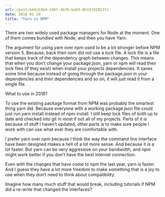 ```yaml
---
url: /post/e44cb3b4-2d0f-4b76-ba03-8b157d2053fc
date: 2018-01-29
title: "Yarn vs NPM"
---
```


There are two widely used package managers for Node at the moment. One of them comes bundled with Node, and then you have Yarn.



The argument for using yarn over npm used to be a lot stronger before NPM version 5. Because, back then nom did not use a lock file. A lock file is a file that keeps track of the dependency graph between changes. This means that when you don&#8217;t change your package.json, yarn or npm will read their lock files (if they exist) when install your projects dependencies. It saves some time because instead of going through the package.json in your dependencies and their dependencies and so on, it will just read it from a single file.



What to use in 2018?



To use the existing package format from NPM was probably the smartest thing yarn did. Because everyone with a working package.json file could just run yarn install instead of npm install. I still keep lock files of both up to date and checked into git in most if not all of my projects. Parts of it is because of stuff I haven&#8217;t updated, other parts is to make sure people I work with can use what ever they are comfortable with.



I prefer yarn over npm because I think the way the command line interface have been designed makes a hell of a lot more sense. And because it is a lot faster. But yarn can be very aggressive on your bandwidth, and npm might work better if you don&#8217;t have the best internet connection.



Even with the changes that have come to npm the last year, yarn is faster. And I guess they have a lot more freedom to make something that is a joy to use when they don&#8217;t need to think about compatibility.



Imagine how many much stuff that would break, including tutorials if NPM did a re-write that changed the interfaces?